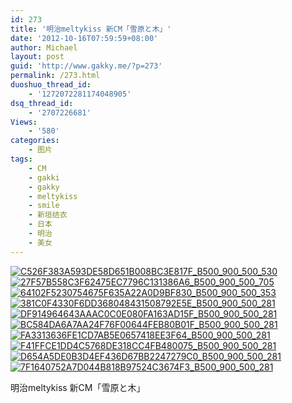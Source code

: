 ```yaml
---
id: 273
title: '明治meltykiss 新CM「雪原と木」'
date: '2012-10-16T07:59:59+08:00'
author: Michael
layout: post
guid: 'http://www.gakky.me/?p=273'
permalink: /273.html
duoshuo_thread_id:
    - '1272072281174048905'
dsq_thread_id:
    - '2707226681'
Views:
    - '580'
categories:
    - 图片
tags:
    - CM
    - gakki
    - gakky
    - meltykiss
    - smile
    - 新垣结衣
    - 日本
    - 明治
    - 美女
---
```


[![C526F383A593DE58D651B008BC3E817F_B500_900_500_530](http://www.yui-aragaki.org/wp-content/uploads/img/C526F383A593DE58D651B008BC3E817F_B500_900_500_530.png)](http://www.yui-aragaki.org/wp-content/uploads/img/C526F383A593DE58D651B008BC3E817F_B1280_1280_546_579.png) [![27F57B558C3F62475EC7796C131386A6_B500_900_500_705](http://www.yui-aragaki.org/wp-content/uploads/img/27F57B558C3F62475EC7796C131386A6_B500_900_500_705.jpeg)](http://www.yui-aragaki.org/wp-content/uploads/img/27F57B558C3F62475EC7796C131386A6_B1280_1280_800_1129.jpeg) [![64102F5230754675F635A22A0D9BF830_B500_900_500_353](http://www.yui-aragaki.org/wp-content/uploads/img/64102F5230754675F635A22A0D9BF830_B500_900_500_353.jpeg)](http://www.yui-aragaki.org/wp-content/uploads/img/64102F5230754675F635A22A0D9BF830_B1280_1280_877_620.jpeg) [![381C0F4330F6DD368048431508792E5E_B500_900_500_281](http://www.yui-aragaki.org/wp-content/uploads/img/381C0F4330F6DD368048431508792E5E_B500_900_500_281.jpeg)](http://www.yui-aragaki.org/wp-content/uploads/img/381C0F4330F6DD368048431508792E5E_B1280_1280_1280_720.jpeg) [![DF914964643AAAC0C0E080FA163AD15F_B500_900_500_281](http://www.yui-aragaki.org/wp-content/uploads/img/DF914964643AAAC0C0E080FA163AD15F_B500_900_500_281.jpeg)](http://www.yui-aragaki.org/wp-content/uploads/img/DF914964643AAAC0C0E080FA163AD15F_B1280_1280_1280_720.jpeg) [![BC584DA6A7AA24F76F00644FEB80B01F_B500_900_500_281](http://www.yui-aragaki.org/wp-content/uploads/img/BC584DA6A7AA24F76F00644FEB80B01F_B500_900_500_281.jpeg)](http://www.yui-aragaki.org/wp-content/uploads/img/BC584DA6A7AA24F76F00644FEB80B01F_B1280_1280_1280_720.jpeg) [![FA3313636FE1CD7AB5E0657418EE3F64_B500_900_500_281](http://www.yui-aragaki.org/wp-content/uploads/img/FA3313636FE1CD7AB5E0657418EE3F64_B500_900_500_281.jpeg)](http://www.yui-aragaki.org/wp-content/uploads/img/FA3313636FE1CD7AB5E0657418EE3F64_B1280_1280_1280_720.jpeg) [![F41FFCE1DD4C5768DE318CC4FB480075_B500_900_500_281](http://www.yui-aragaki.org/wp-content/uploads/img/F41FFCE1DD4C5768DE318CC4FB480075_B500_900_500_281.jpeg)](http://www.yui-aragaki.org/wp-content/uploads/img/F41FFCE1DD4C5768DE318CC4FB480075_B1280_1280_1280_720.jpeg) [![D654A5DE0B3D4EF436D67BB2247279C0_B500_900_500_281](http://www.yui-aragaki.org/wp-content/uploads/img/D654A5DE0B3D4EF436D67BB2247279C0_B500_900_500_281.jpeg)](http://www.yui-aragaki.org/wp-content/uploads/img/D654A5DE0B3D4EF436D67BB2247279C0_B1280_1280_1280_720.jpeg) [![7F1640752A7D044B818B97524C3674F3_B500_900_500_281](http://www.yui-aragaki.org/wp-content/uploads/img/7F1640752A7D044B818B97524C3674F3_B500_900_500_281.jpeg)](http://www.yui-aragaki.org/wp-content/uploads/img/7F1640752A7D044B818B97524C3674F3_B1280_1280_1280_720.jpeg)

明治meltykiss 新CM「雪原と木」